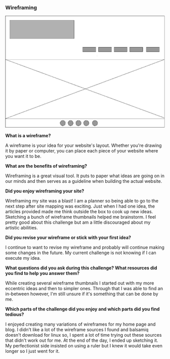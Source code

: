 <h3>Wireframing</h3>

![My site map](https://github.com/Awilda/phase-0/blob/master/week-2/imgs/wireframe-index.png)

**What is a wireframe?**

A wireframe is your idea for your website's layout. Whether you're drawing it by paper or computer, you 
can place each piece of your website where you want it to be.


**What are the benefits of wireframing?**

Wireframing is a great visual tool. It puts to paper what ideas are going on in our minds and then serves
as a guideline when building the actual website. 


**Did you enjoy wireframing your site?**

Wireframing my site was a blast! I am a planner so being able to go to the next step after site mapping was exciting. Just when I had one idea, the articles provided made me think outside the box to cook up new ideas.  Sketching a bunch of wireframe thumbnails helped me brainstorm. I feel pretty good about this challenge but am a little discouraged about my artistic abilities. 


**Did you revise your wireframe or stick with your first idea?**

I continue to want to revise my wireframe and probably will continue making some changes in the future. My current challenge is not knowing if I can execute my idea. 


**What questions did you ask during this challenge? What resources did you find to help you answer them?**

While creating several wireframe thumbnails I started out with my more eccentric ideas and then to simpler ones. Through that I was able to find an in-between however, I'm still unsure if it's something that can be done by me.


**Which parts of the challenge did you enjoy and which parts did you find tedious?**

I enjoyed creating many variations of wireframes for my home page and blog. I didn't like a lot of the wireframe sources I found and balsamiq doesn't download for linux so, I spent a lot of time trying out these sources that didn't work out for me. At the end of the day, I ended up sketching it. My perfectionist side insisted on using a ruler but I knew it would take even longer so I just went for it.